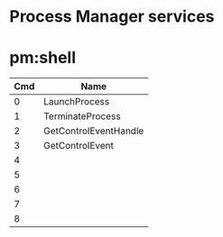 # Process Manager services

# pm:shell

| Cmd | Name                  |
| --- | --------------------- |
| 0   | LaunchProcess         |
| 1   | TerminateProcess      |
| 2   | GetControlEventHandle |
| 3   | GetControlEvent       |
| 4   |                       |
| 5   |                       |
| 6   |                       |
| 7   |                       |
| 8   |                       |

